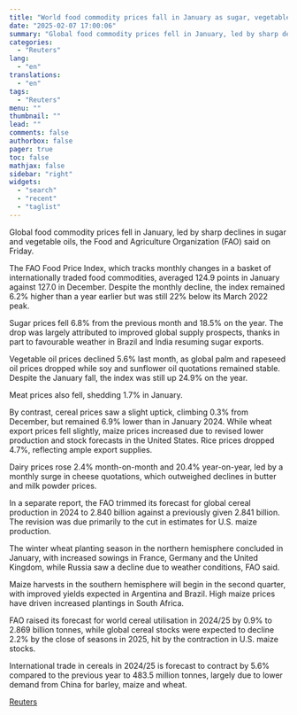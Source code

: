 ```yaml
---
title: "World food commodity prices fall in January as sugar, vegetable oils decline – FAO"
date: "2025-02-07 17:00:06"
summary: "Global food commodity prices fell in January, led by sharp declines in sugar and vegetable oils, the Food and Agriculture Organization (FAO) said on Friday.The FAO Food Price Index, which tracks monthly changes in a basket of internationally traded food commodities, averaged 124.9 points in January against 127.0 in December...."
categories:
  - "Reuters"
lang:
  - "en"
translations:
  - "en"
tags:
  - "Reuters"
menu: ""
thumbnail: ""
lead: ""
comments: false
authorbox: false
pager: true
toc: false
mathjax: false
sidebar: "right"
widgets:
  - "search"
  - "recent"
  - "taglist"
---
```


Global food commodity prices fell in January, led by sharp declines in sugar and vegetable oils, the Food and Agriculture Organization (FAO) said on Friday.

The FAO Food Price Index, which tracks monthly changes in a basket of internationally traded food commodities, averaged 124.9 points in January against 127.0 in December. Despite the monthly decline, the index remained 6.2% higher than a year earlier but was still 22% below its March 2022 peak.

Sugar prices fell 6.8% from the previous month and 18.5% on the year. The drop was largely attributed to improved global supply prospects, thanks in part to favourable weather in Brazil and India resuming sugar exports.

Vegetable oil prices declined 5.6% last month, as global palm and rapeseed oil prices dropped while soy and sunflower oil quotations remained stable. Despite the January fall, the index was still up 24.9% on the year.

Meat prices also fell, shedding 1.7% in January.

By contrast, cereal prices saw a slight uptick, climbing 0.3% from December, but remained 6.9% lower than in January 2024. While wheat export prices fell slightly, maize prices increased due to revised lower production and stock forecasts in the United States. Rice prices dropped 4.7%, reflecting ample export supplies.

Dairy prices rose 2.4% month-on-month and 20.4% year-on-year, led by a monthly surge in cheese quotations, which outweighed declines in butter and milk powder prices.

In a separate report, the FAO trimmed its forecast for global cereal production in 2024 to 2.840 billion against a previously given 2.841 billion. The revision was due primarily to the cut in estimates for U.S. maize production.

The winter wheat planting season in the northern hemisphere concluded in January, with increased sowings in France, Germany and the United Kingdom, while Russia saw a decline due to weather conditions, FAO said.

Maize harvests in the southern hemisphere will begin in the second quarter, with improved yields expected in Argentina and Brazil. High maize prices have driven increased plantings in South Africa.

FAO raised its forecast for world cereal utilisation in 2024/25 by 0.9% to 2.869 billion tonnes, while global cereal stocks were expected to decline 2.2% by the close of seasons in 2025, hit by the contraction in U.S. maize stocks.

International trade in cereals in 2024/25 is forecast to contract by 5.6% compared to the previous year to 483.5 million tonnes, largely due to lower demand from China for barley, maize and wheat.

[Reuters](https://www.tradingview.com/news/reuters.com,2025:newsml_S8N3JG08X:0-world-food-commodity-prices-fall-in-january-as-sugar-vegetable-oils-decline-fao/)
